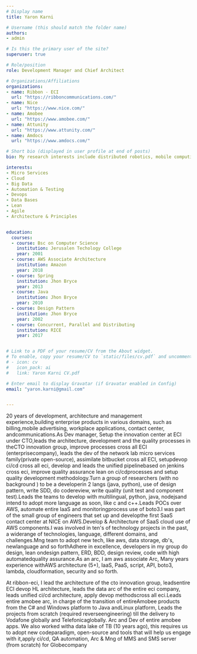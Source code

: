 ```yaml
---
# Display name
title: Yaron Karni

# Username (this should match the folder name)
authors:
- admin

# Is this the primary user of the site?
superuser: true

# Role/position
role: Development Manager and Chief Architect

# Organizations/Affiliations
organizations:
- name: Ribbon - ECI
  url: "https://ribboncommunications.com/"
- name: Nice
  url: "https://www.nice.com/"
- name: Amobee
  url: "https://www.amobee.com/"
- name: Attunity
  url: "https://www.attunity.com/"
- name: Amdocs
  url: "https://www.amdocs.com/"

# Short bio (displayed in user profile at end of posts)
bio: My research interests include distributed robotics, mobile computing and programmable matter.

interests:
- Micro Services
- Cloud
- Big Data
- Automation & Testing
- Devops
- Data Bases
- Lean
- Agile
- Architecture & Principles


education:
  courses:
  - course: Bsc on Computer Science 
    institution: Jerusalen Techology College
    year: 2001
  - course: AWS Associate Architecture
    institution: Amazon
    year: 2018
  - course: Spring
    institution: Jhon Bryce
    year: 2013
  - course: Java
    institution: Jhon Bryce
    year: 2010
  - course: Design Pattern
    institution: Jhon Bryce
    year: 2002
  - course: Concurrent, Parallel and Distributing
    institution: RICE
    year: 2017


# Link to a PDF of your resume/CV from the About widget.
# To enable, copy your resume/CV to `static/files/cv.pdf` and uncomment the lines below.
# - icon: cv
#   icon_pack: ai
#   link: Yaron Karni CV.pdf

# Enter email to display Gravatar (if Gravatar enabled in Config)
email: "yaron.karni@gmail.com"


---
```


20 years of development, architecture and management experience,building enterprise products in various domains, such as billing,mobile advertising, workplace applications, contact center, andcommunications.As Dev manager, Setup the innovation center at ECI under CTO,leads the architecture, development and the quality processes in theCTO innovation group, improve processes cross all ECI (enterprisecompany), leads the dev of the network lab micro services family(private open-source), assimilate bitbucket cross all ECI, setupdevop ci/cd cross all eci, develop and leads the unified pipelinebased on jenkins cross eci, improve quality assurance lean on ci/cdprocesses and setup quality development methodology.Turn a group of researchers (with no background ) to be a developerin 2 langs (java, python), use of design pattern, write SDD, do codereview, write quality (unit test and component test).Leads the teams to develop with multilingual, python, java, nodejsand intend to adopt more language as soon, like c and c++.Leads POCs over AWS, automate entire IaaS and monitoringprocess use of boto3.I was part of the small group of engineers that set up and developthe first SaaS contact center at NICE on AWS.Develop & Architecture of SaaS cloud use of AWS components.I was involved in ten's of technology projects in the past, a widerange of technologies, language, different domains, and challenges.Mng team to adopt new tech, like aws, data storage, db's, newlanguage and so forthAdhere in excellence, developers in my group do design, lean ondesign pattern, ERD, BDD, design review, code with high automatedquality assurance.As an arc, I am aws associate Arc, Many years experience withAWS architecture (5+), IaaS, PaaS, script, API, boto3, lambda, cloudformation, security and so forth.

At ribbon-eci, I lead the architecture of the cto innovation group, leadsentire ECI devop HL architecture, leads the data arc of the entire eci company, leads unified ci/cd architecture, apply devop methodscross all eci.Leads entire amobee arc, in charge of the transition of entireAmobee products from the C# and Windows platform to Java andLinux platform, Leads the projects from scratch (required reverseengineering) till the delivery to Vodafone globally and Telefonicaglobally. Arc and Dev of entire amobee apps. We also worked witha data lake of TB (10 years ago), this requires us to adopt new codeparadigm, open-source and tools that will help us engage with it,apply ci/cd, QA automation, Arc & Mng of MMS and SMS server (from scratch) for Globecompany
